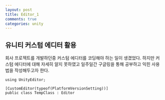 ```yaml
---
layout: post
title: Editor_1
comments: true
categories: unity
---
```

## 유니티 커스텀 에디터 활용

회사 프로젝트를 개발하던중 커스텀 에디터를 코딩해야 하는 일이 생겼었다.
하지만 커스텀 에디터에 대해 자세히 알지 못하였고 일주일간 구글링을 통해 공부하고 익힌 사용법을 작성해두고자 한다.

    using UnityEditor;

    [CustomEditor(typeof(PlatformVersionSetting))]
    public class TempClass : Editor
